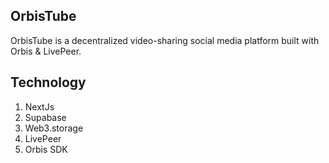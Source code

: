 ## OrbisTube

OrbisTube is a decentralized video-sharing social media platform built with Orbis & LivePeer.

## Technology
1. NextJs
2. Supabase
3. Web3.storage
4. LivePeer
5. Orbis SDK
